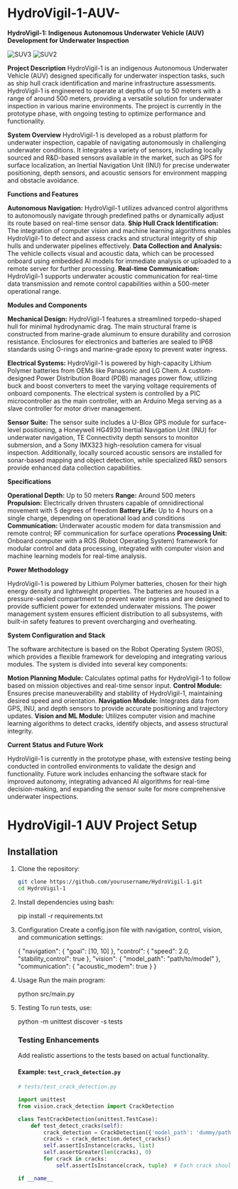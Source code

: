 # HydroVigil-1-AUV-
**HydroVigil-1: Indigenous Autonomous Underwater Vehicle (AUV) Development for Underwater Inspection**

![SUV3](https://github.com/user-attachments/assets/e7fd2e5d-c78b-4eae-a38e-d5c5dc5d3cf5)
![SUV2](https://github.com/user-attachments/assets/f55bfb68-e2c2-48b3-a50c-c66ed55a4456)



**Project Description**
HydroVigil-1 is an indigenous Autonomous Underwater Vehicle (AUV) designed specifically for underwater inspection tasks, such as ship hull crack identification and marine infrastructure assessments. HydroVigil-1 is engineered to operate at depths of up to 50 meters with a range of around 500 meters, providing a versatile solution for underwater inspection in various marine environments. The project is currently in the prototype phase, with ongoing testing to optimize performance and functionality.

**System Overview**
HydroVigil-1 is developed as a robust platform for underwater inspection, capable of navigating autonomously in challenging underwater conditions. It integrates a variety of sensors, including locally sourced and R&D-based sensors available in the market, such as GPS for surface localization, an Inertial Navigation Unit (INU) for precise underwater positioning, depth sensors, and acoustic sensors for environment mapping and obstacle avoidance.

**Functions and Features**

**Autonomous Navigation:** HydroVigil-1 utilizes advanced control algorithms to autonomously navigate through predefined paths or dynamically adjust its route based on real-time sensor data.
**Ship Hull Crack Identification:** The integration of computer vision and machine learning algorithms enables HydroVigil-1 to detect and assess cracks and structural integrity of ship hulls and underwater pipelines effectively.
**Data Collection and Analysis:** The vehicle collects visual and acoustic data, which can be processed onboard using embedded AI models for immediate analysis or uploaded to a remote server for further processing.
**Real-time Communication:** HydroVigil-1 supports underwater acoustic communication for real-time data transmission and remote control capabilities within a 500-meter operational range.

**Modules and Components**

**Mechanical Design:** HydroVigil-1 features a streamlined torpedo-shaped hull for minimal hydrodynamic drag. The main structural frame is constructed from marine-grade aluminum to ensure durability and corrosion resistance. Enclosures for electronics and batteries are sealed to IP68 standards using O-rings and marine-grade epoxy to prevent water ingress.

**Electrical Systems:** HydroVigil-1 is powered by high-capacity Lithium Polymer batteries from OEMs like Panasonic and LG Chem. A custom-designed Power Distribution Board (PDB) manages power flow, utilizing buck and boost converters to meet the varying voltage requirements of onboard components. The electrical system is controlled by a PIC microcontroller as the main controller, with an Arduino Mega serving as a slave controller for motor driver management.

**Sensor Suite:** The sensor suite includes a U-Blox GPS module for surface-level positioning, a Honeywell HG4930 Inertial Navigation Unit (INU) for underwater navigation, TE Connectivity depth sensors to monitor submersion, and a Sony IMX323 high-resolution camera for visual inspection. Additionally, locally sourced acoustic sensors are installed for sonar-based mapping and object detection, while specialized R&D sensors provide enhanced data collection capabilities.

**Specifications**

**Operational Depth:** Up to 50 meters
**Range:** Around 500 meters
**Propulsion:** Electrically driven thrusters capable of omnidirectional movement with 5 degrees of freedom
**Battery Life:** Up to 4 hours on a single charge, depending on operational load and conditions
**Communication:** Underwater acoustic modem for data transmission and remote control; RF communication for surface operations
**Processing Unit:** Onboard computer with a ROS (Robot Operating System) framework for modular control and data processing, integrated with computer vision and machine learning models for real-time analysis.

**Power Methodology**

HydroVigil-1 is powered by Lithium Polymer batteries, chosen for their high energy density and lightweight properties. The batteries are housed in a pressure-sealed compartment to prevent water ingress and are designed to provide sufficient power for extended underwater missions. The power management system ensures efficient distribution to all subsystems, with built-in safety features to prevent overcharging and overheating.

**System Configuration and Stack**

The software architecture is based on the Robot Operating System (ROS), which provides a flexible framework for developing and integrating various modules. The system is divided into several key components:

**Motion Planning Module:** Calculates optimal paths for HydroVigil-1 to follow based on mission objectives and real-time sensor input.
**Control Module:** Ensures precise maneuverability and stability of HydroVigil-1, maintaining desired speed and orientation.
**Navigation Module:** Integrates data from GPS, INU, and depth sensors to provide accurate positioning and trajectory updates.
**Vision and ML Module:** Utilizes computer vision and machine learning algorithms to detect cracks, identify objects, and assess structural integrity.

**Current Status and Future Work**

HydroVigil-1 is currently in the prototype phase, with extensive testing being conducted in controlled environments to validate the design and functionality. Future work includes enhancing the software stack for improved autonomy, integrating advanced AI algorithms for real-time decision-making, and expanding the sensor suite for more comprehensive underwater inspections.

# HydroVigil-1 AUV Project Setup

## Installation
1. Clone the repository:

   ```bash
   git clone https://github.com/yourusername/HydroVigil-1.git
   cd HydroVigil-1

3. Install dependencies using bash:

   pip install -r requirements.txt

4. Configuration
   Create a config.json file with navigation, control, vision, and communication settings:

   {
    "navigation": {
        "goal": [10, 10]
    },
    "control": {
        "speed": 2.0,
        "stability_control": true
    },
    "vision": {
        "model_path": "path/to/model"
    },
    "communication": {
        "acoustic_modem": true
    }
}

5. Usage
   Run the main program:

   python src/main.py

6. Testing
   To run tests, use:

   python -m unittest discover -s tests
   ### Testing Enhancements
   Add realistic assertions to the tests based on actual functionality.
   
   #### Example: `test_crack_detection.py`
   ```python
   # tests/test_crack_detection.py
   
   import unittest
   from vision.crack_detection import CrackDetection
   
   class TestCrackDetection(unittest.TestCase):
       def test_detect_cracks(self):
           crack_detection = CrackDetection({'model_path': 'dummy/path'})
           cracks = crack_detection.detect_cracks()
           self.assertIsInstance(cracks, list)
           self.assertGreater(len(cracks), 0)
           for crack in cracks:
               self.assertIsInstance(crack, tuple)  # Each crack should be a tuple (x, y)
   
   if __name__
      
   
